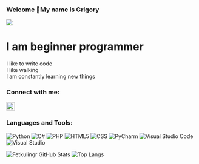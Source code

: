 ### Welcome 👋My name is Grigory
![](https://komarev.com/ghpvc/?username=Fetkulingr)
# I am beginner programmer
I like to write code <br />
I like walking <br />
I am constantly learning new things <br />
### Connect with me:
[<img align="" alt="GrigoryFetkulin | VK" width="22px" src="https://cdn.jsdelivr.net/npm/simple-icons@v3/icons/vk.svg" />][vk]


### Languages and Tools:
![Python](https://img.shields.io/badge/python-3670A0?style=for-the-badge&logo=python&logoColor=ffdd54) ![C#](https://img.shields.io/badge/c%23-%23239120.svg?style=for-the-badge&logo=c-sharp&logoColor=white) ![PHP](https://img.shields.io/badge/php-%23777BB4.svg?style=for-the-badge&logo=php&logoColor=white) ![HTML5](https://img.shields.io/badge/html5-%23E34F26.svg?style=for-the-badge&logo=html5&logoColor=white) ![CSS](https://img.shields.io/badge/css-%231572B6.svg?style=for-the-badge&logo=css3&logoColor=white)
![PyCharm](https://img.shields.io/badge/pycharm-143?style=for-the-badge&logo=pycharm&logoColor=black&color=black&labelColor=green) ![Visual Studio Code](https://img.shields.io/badge/Visual%20Studio%20Code-0078d7.svg?style=for-the-badge&logo=visual-studio-code&logoColor=white) ![Visual Studio](https://img.shields.io/badge/Visual%20Studio-5C2D91.svg?style=for-the-badge&logo=visual-studio&logoColor=white)

![Fetkulingr GitHub Stats](https://github-readme-stats.vercel.app/api?username=Fetkulingr_private=true&hide=contribs&show_icons=true&theme=radical)
![Top Langs](https://github-readme-stats.vercel.app/api/top-langs/?username=Fetkulingr&layout)

[VK]: https://vk.com/id421038969
<br />
<br />
